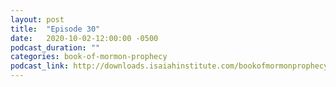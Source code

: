 ```yaml
---
layout: post
title:  "Episode 30"
date:   2020-10-02-12:00:00 -0500
podcast_duration: ""
categories: book-of-mormon-prophecy
podcast_link: http://downloads.isaiahinstitute.com/bookofmormonprophecypodcast/Episode_30_v1.mp3
---
```


